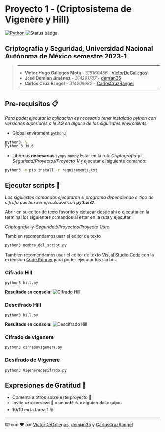 # Proyecto 1 - (Criptosistema de Vigenère y Hill)

[![Python](https://img.shields.io/badge/Python-3.9+-yellow?style=for-the-badge&logo=python&logoColor=white&labelColor=101010)](https://python.org) ![Status badge](https://img.shields.io/badge/status-en%20progreso-yellow?style=for-the-badge)

## Criptografía y Seguridad, Universidad Nacional Autónoma de México semestre 2023-1

> ---
>
> * **Victor Hugo Gallegos Mota** - *316160456* - [VictorDeGallegos](https://github.com/VictorDeGallegos)
> * **José Demian Jiménez** - *314291707* - [demian35](https://github.com/demian35)
> * **Carlos Cruz Rangel** - *314208682* - [CarlosCruzRangel](https://github.com/CarlosCruzRangel)
>
>
>
> ---


## Pre-requisitos 📋

*Para poder ejecutar la aplicacion es necesario tener instalado python  con versiones superiores a la 3.9 en alguno de los siguientes enviroments.*

* Global enviroment `python3`

```bash
python3 -V
Python 3.10.6
```

* Librerias **necesarias** `sympy` `numpy`
Estar en la ruta *Criptografia-y-Seguridad/Proyectos/Proyecto 1/* y ejecutar el siguiente comando:

```bash
python3 -m pip install -r requirements.txt
```


## Ejecutar scripts 🚀

*Los siguientes comandos ejecutaran el programa dependiendo el tipo de cifrafo pueden ser ejecutados con **python3**.*

Abrir en su editor de texto favorito y ejetucar desde ahi o ejecutar en la terminal los siguientes comandos al estar en la ruta y ejecutar.

*Criptografia-y-Seguridad/Proyectos/Proyecto 1/src*.

Tambien recomendamos usar el editor de texto

```bash
python3 nombre_del_script.py
```

Tambien recomendamos usar el editor de texto [Visual Studio Code](https://code.visualstudio.com/) con la extension [Code Runner](https://marketplace.visualstudio.com/items?itemName=formulahendry.code-runner) para poder ejecutar los scripts.

### Cifrado Hill

```python
python3 hill.py
```

**Resultado en consola:**
![Cifrado Hill](https://user-images.githubusercontent.com/41756950/191059157-ce5972b4-1afd-4ce2-95de-3f14299677d6.png)

### Descifrado Hill

```python
python3 hill.py
```

**Resultado en consola:**
![Descifrado Hill](https://user-images.githubusercontent.com/41756950/191059484-66afc726-8c97-4fbf-be70-a2b0d4b8462f.png)

### Cifrado de vigenere
```python
python3 cifradoVigenere.py
```

### Desifrado de Vigenere
```python
python3 Vigeneredesifrado.py
```



## Expresiones de Gratitud 🎁

* Comenta a otros sobre este proyecto 📢
* Invita una cerveza 🍺 o un café ☕ a alguien del equipo.
* 10/10 en la tarea 1 🤓

---
⌨️ con ❤️ por  [VictorDeGallegos](https://github.com/VictorDeGallegos), [demian35](https://github.com/demian35) y [CarlosCruzRangel](https://github.com/CarlosCruzRangel)
